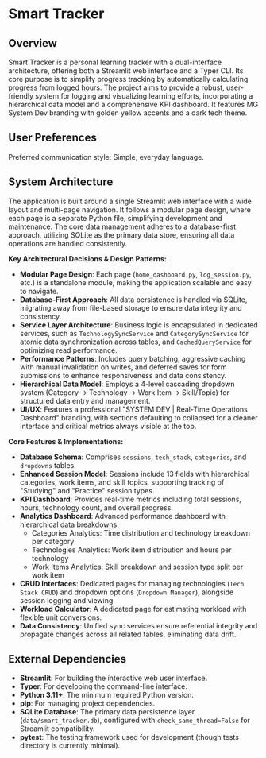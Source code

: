 # Smart Tracker

## Overview
Smart Tracker is a personal learning tracker with a dual-interface architecture, offering both a Streamlit web interface and a Typer CLI. Its core purpose is to simplify progress tracking by automatically calculating progress from logged hours. The project aims to provide a robust, user-friendly system for logging and visualizing learning efforts, incorporating a hierarchical data model and a comprehensive KPI dashboard. It features MG System Dev branding with golden yellow accents and a dark tech theme.

## User Preferences
Preferred communication style: Simple, everyday language.

## System Architecture
The application is built around a single Streamlit web interface with a wide layout and multi-page navigation. It follows a modular page design, where each page is a separate Python file, simplifying development and maintenance. The core data management adheres to a database-first approach, utilizing SQLite as the primary data store, ensuring all data operations are handled consistently.

**Key Architectural Decisions & Design Patterns:**
-   **Modular Page Design**: Each page (`home_dashboard.py`, `log_session.py`, etc.) is a standalone module, making the application scalable and easy to navigate.
-   **Database-First Approach**: All data persistence is handled via SQLite, migrating away from file-based storage to ensure data integrity and consistency.
-   **Service Layer Architecture**: Business logic is encapsulated in dedicated services, such as `TechnologySyncService` and `CategorySyncService` for atomic data synchronization across tables, and `CachedQueryService` for optimizing read performance.
-   **Performance Patterns**: Includes query batching, aggressive caching with manual invalidation on writes, and deferred saves for form submissions to enhance responsiveness and data consistency.
-   **Hierarchical Data Model**: Employs a 4-level cascading dropdown system (Category → Technology → Work Item → Skill/Topic) for structured data entry and management.
-   **UI/UX**: Features a professional "SYSTEM DEV | Real-Time Operations Dashboard" branding, with sections defaulting to collapsed for a cleaner interface and critical metrics always visible at the top.

**Core Features & Implementations:**
-   **Database Schema**: Comprises `sessions`, `tech_stack`, `categories`, and `dropdowns` tables.
-   **Enhanced Session Model**: Sessions include 13 fields with hierarchical categories, work items, and skill topics, supporting tracking of "Studying" and "Practice" session types.
-   **KPI Dashboard**: Provides real-time metrics including total sessions, hours, technology count, and overall progress.
-   **Analytics Dashboard**: Advanced performance dashboard with hierarchical data breakdowns:
    - Categories Analytics: Time distribution and technology breakdown per category
    - Technologies Analytics: Work item distribution and hours per technology
    - Work Items Analytics: Skill breakdown and session type split per work item
-   **CRUD Interfaces**: Dedicated pages for managing technologies (`Tech Stack CRUD`) and dropdown options (`Dropdown Manager`), alongside session logging and viewing.
-   **Workload Calculator**: A dedicated page for estimating workload with flexible unit conversions.
-   **Data Consistency**: Unified sync services ensure referential integrity and propagate changes across all related tables, eliminating data drift.

## External Dependencies
-   **Streamlit**: For building the interactive web user interface.
-   **Typer**: For developing the command-line interface.
-   **Python 3.11+**: The minimum required Python version.
-   **pip**: For managing project dependencies.
-   **SQLite Database**: The primary data persistence layer (`data/smart_tracker.db`), configured with `check_same_thread=False` for Streamlit compatibility.
-   **pytest**: The testing framework used for development (though tests directory is currently minimal).